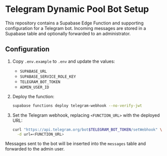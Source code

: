 # Telegram Dynamic Pool Bot Setup

This repository contains a Supabase Edge Function and supporting configuration for a Telegram bot. Incoming messages are stored in a Supabase table and optionally forwarded to an administrator.

## Configuration

1. Copy `.env.example` to `.env` and update the values:
   - `SUPABASE_URL`
   - `SUPABASE_SERVICE_ROLE_KEY`
   - `TELEGRAM_BOT_TOKEN`
   - `ADMIN_USER_ID`

2. Deploy the function:

   ```bash
   supabase functions deploy telegram-webhook --no-verify-jwt
   ```

3. Set the Telegram webhook, replacing `<FUNCTION_URL>` with the deployed URL:

   ```bash
   curl "https://api.telegram.org/bot$TELEGRAM_BOT_TOKEN/setWebhook" \
     -d url=<FUNCTION_URL>
   ```

Messages sent to the bot will be inserted into the `messages` table and forwarded to the admin user.
